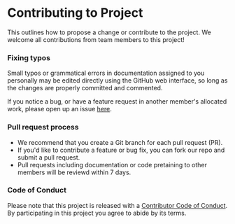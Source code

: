 # Contributing to Project

This outlines how to propose a change or contribute to the project.
We welcome all contributions from team members to this project!

  ### Fixing typos

  Small typos or grammatical errors in documentation assigned to you personally may be edited directly using the GitHub web interface, so long as the changes are properly committed and commented.

If you notice a bug, or have a feature request in another member's allocated work, please open up an issue [here](https://github.com/DSCI-310-2025/carpackage/issues).

### Pull request process

*  We recommend that you create a Git branch for each pull request (PR).
*  If you'd like to contribute a feature or bug fix, you can fork our repo and submit a pull request.
*  Pull requests including documentation or code pretaining to other members will be reviewd within 7 days.

### Code of Conduct

Please note that this project is released with a [Contributor Code of
                                                  Conduct](CODE_OF_CONDUCT.md). By participating in this project you agree to
abide by its terms.

